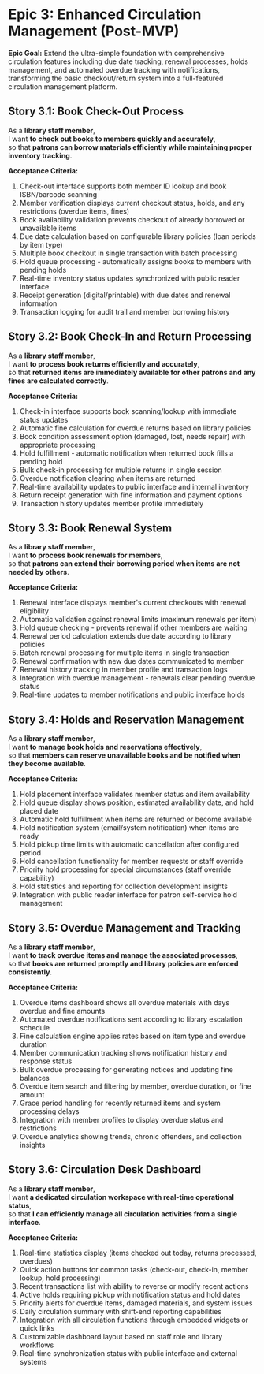 # Epic 3: Enhanced Circulation Management (Post-MVP)

**Epic Goal:** Extend the ultra-simple foundation with comprehensive circulation features including due date tracking, renewal processes, holds management, and automated overdue tracking with notifications, transforming the basic checkout/return system into a full-featured circulation management platform.

## Story 3.1: Book Check-Out Process

As a **library staff member**,  
I want **to check out books to members quickly and accurately**,  
so that **patrons can borrow materials efficiently while maintaining proper inventory tracking**.

**Acceptance Criteria:**
1. Check-out interface supports both member ID lookup and book ISBN/barcode scanning
2. Member verification displays current checkout status, holds, and any restrictions (overdue items, fines)
3. Book availability validation prevents checkout of already borrowed or unavailable items
4. Due date calculation based on configurable library policies (loan periods by item type)
5. Multiple book checkout in single transaction with batch processing
6. Hold queue processing - automatically assigns books to members with pending holds
7. Real-time inventory status updates synchronized with public reader interface
8. Receipt generation (digital/printable) with due dates and renewal information
9. Transaction logging for audit trail and member borrowing history

## Story 3.2: Book Check-In and Return Processing

As a **library staff member**,  
I want **to process book returns efficiently and accurately**,  
so that **returned items are immediately available for other patrons and any fines are calculated correctly**.

**Acceptance Criteria:**
1. Check-in interface supports book scanning/lookup with immediate status updates
2. Automatic fine calculation for overdue returns based on library policies
3. Book condition assessment option (damaged, lost, needs repair) with appropriate processing
4. Hold fulfillment - automatic notification when returned book fills a pending hold
5. Bulk check-in processing for multiple returns in single session
6. Overdue notification clearing when items are returned
7. Real-time availability updates to public interface and internal inventory
8. Return receipt generation with fine information and payment options
9. Transaction history updates member profile immediately

## Story 3.3: Book Renewal System

As a **library staff member**,  
I want **to process book renewals for members**,  
so that **patrons can extend their borrowing period when items are not needed by others**.

**Acceptance Criteria:**
1. Renewal interface displays member's current checkouts with renewal eligibility
2. Automatic validation against renewal limits (maximum renewals per item)
3. Hold queue checking - prevents renewal if other members are waiting
4. Renewal period calculation extends due date according to library policies
5. Batch renewal processing for multiple items in single transaction
6. Renewal confirmation with new due dates communicated to member
7. Renewal history tracking in member profile and transaction logs
8. Integration with overdue management - renewals clear pending overdue status
9. Real-time updates to member notifications and public interface holds

## Story 3.4: Holds and Reservation Management

As a **library staff member**,  
I want **to manage book holds and reservations effectively**,  
so that **members can reserve unavailable books and be notified when they become available**.

**Acceptance Criteria:**
1. Hold placement interface validates member status and item availability
2. Hold queue display shows position, estimated availability date, and hold placed date
3. Automatic hold fulfillment when items are returned or become available
4. Hold notification system (email/system notification) when items are ready
5. Hold pickup time limits with automatic cancellation after configured period
6. Hold cancellation functionality for member requests or staff override
7. Priority hold processing for special circumstances (staff override capability)
8. Hold statistics and reporting for collection development insights
9. Integration with public reader interface for patron self-service hold management

## Story 3.5: Overdue Management and Tracking

As a **library staff member**,  
I want **to track overdue items and manage the associated processes**,  
so that **books are returned promptly and library policies are enforced consistently**.

**Acceptance Criteria:**
1. Overdue items dashboard shows all overdue materials with days overdue and fine amounts
2. Automated overdue notifications sent according to library escalation schedule
3. Fine calculation engine applies rates based on item type and overdue duration
4. Member communication tracking shows notification history and response status
5. Bulk overdue processing for generating notices and updating fine balances
6. Overdue item search and filtering by member, overdue duration, or fine amount
7. Grace period handling for recently returned items and system processing delays
8. Integration with member profiles to display overdue status and restrictions
9. Overdue analytics showing trends, chronic offenders, and collection insights

## Story 3.6: Circulation Desk Dashboard

As a **library staff member**,  
I want **a dedicated circulation workspace with real-time operational status**,  
so that **I can efficiently manage all circulation activities from a single interface**.

**Acceptance Criteria:**
1. Real-time statistics display (items checked out today, returns processed, overdues)
2. Quick action buttons for common tasks (check-out, check-in, member lookup, hold processing)
3. Recent transactions list with ability to reverse or modify recent actions
4. Active holds requiring pickup with notification status and hold dates
5. Priority alerts for overdue items, damaged materials, and system issues
6. Daily circulation summary with shift-end reporting capabilities
7. Integration with all circulation functions through embedded widgets or quick links
8. Customizable dashboard layout based on staff role and library workflows
9. Real-time synchronization status with public interface and external systems
